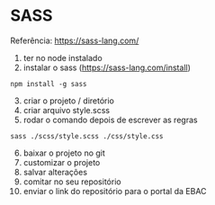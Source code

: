 # SASS
Referência: https://sass-lang.com/

1. ter no node instalado
2. instalar o sass (https://sass-lang.com/install)
```
npm install -g sass    
```
3. criar o projeto / diretório
4. criar arquivo style.scss
5. rodar o comando depois de escrever as regras
```
sass ./scss/style.scss ./css/style.css 
```

6. baixar o projeto no git
7. customizar o projeto 
8. salvar alterações
9. comitar no seu repositório
10. enviar o link do repositório para o portal da EBAC
